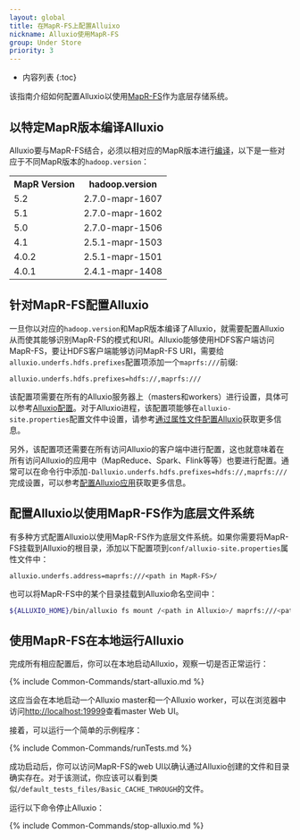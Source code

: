 ```yaml
---
layout: global
title: 在MapR-FS上配置Alluixo
nickname: Alluxio使用MapR-FS
group: Under Store
priority: 3
---
```


* 内容列表
{:toc}

该指南介绍如何配置Alluxio以使用[MapR-FS](https://www.mapr.com/products/mapr-fs)作为底层存储系统。

## 以特定MapR版本编译Alluxio

Alluxio要与MapR-FS结合，必须以相对应的MapR版本进行[编译](Building-Alluxio-Master-Branch.html)，以下是一些对应于不同MapR版本的`hadoop.version`：

<table class="table table-striped">
<tr><th>MapR Version</th><th>hadoop.version</th></tr>
<tr>
  <td>5.2</td>
  <td>2.7.0-mapr-1607</td>
</tr>
<tr>
  <td>5.1</td>
  <td>2.7.0-mapr-1602</td>
</tr>
<tr>
  <td>5.0</td>
  <td>2.7.0-mapr-1506</td>
</tr>
<tr>
  <td>4.1</td>
  <td>2.5.1-mapr-1503</td>
</tr>
<tr>
  <td>4.0.2</td>
  <td>2.5.1-mapr-1501</td>
</tr>
<tr>
  <td>4.0.1</td>
  <td>2.4.1-mapr-1408</td>
</tr>
</table>

## 针对MapR-FS配置Alluxio

一旦你以对应的`hadoop.version`和MapR版本编译了Alluxio，就需要配置Alluxio从而使其能够识别MapR-FS的模式和URI。Alluxio能够使用HDFS客户端访问MapR-FS，要让HDFS客户端能够访问MapR-FS URI，需要给`alluxio.underfs.hdfs.prefixes`配置项添加一个`maprfs:///`前缀:

```
alluxio.underfs.hdfs.prefixes=hdfs://,maprfs:///
```

该配置项需要在所有的Alluxio服务器上（masters和workers）进行设置，具体可以参考[Alluxio配置](Configuration-Settings.html)。对于Alluxio进程，该配置项能够在`alluxio-site.properties`配置文件中设置，请参考[通过属性文件配置Alluxio](Configuration-Settings.html#property-files)获取更多信息。

另外，该配置项还需要在所有访问Alluxio的客户端中进行配置，这也就意味着在所有访问Alluxio的应用中（MapReduce、Spark、Flink等等）也要进行配置。通常可以在命令行中添加`-Dalluxio.underfs.hdfs.prefixes=hdfs://,maprfs:///`完成设置，可以参考[配置Alluxio应用](Configuration-Settings.html#application-settings)获取更多信息。

## 配置Alluxio以使用MapR-FS作为底层文件系统

有多种方式配置Alluxio以使用MapR-FS作为底层文件系统。如果你需要将MapR-FS挂载到Alluxio的根目录，添加以下配置项到`conf/alluxio-site.properties`属性文件中：

```
alluxio.underfs.address=maprfs:///<path in MapR-FS>/
```

也可以将MapR-FS中的某个目录挂载到Alluxio命名空间中：

```bash
${ALLUXIO_HOME}/bin/alluxio fs mount /<path in Alluxio>/ maprfs:///<path in MapR-FS>/
```

## 使用MapR-FS在本地运行Alluxio

完成所有相应配置后，你可以在本地启动Alluxio，观察一切是否正常运行：

{% include Common-Commands/start-alluxio.md %}

这应当会在本地启动一个Alluxio master和一个Alluxio worker，可以在浏览器中访问[http://localhost:19999](http://localhost:19999)查看master Web UI。

接着，可以运行一个简单的示例程序：

{% include Common-Commands/runTests.md %}

成功启动后，你可以访问MapR-FS的web UI以确认通过Alluxio创建的文件和目录确实存在。对于该测试，你应该可以看到类似`/default_tests_files/Basic_CACHE_THROUGH`的文件。

运行以下命令停止Alluxio：

{% include Common-Commands/stop-alluxio.md %}
